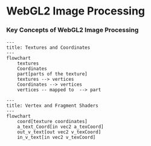 # WebGL2 Image Processing

### Key Concepts of WebGL2 Image Processing

```mermaid
---
title: Textures and Coordinates
---
flowchart 
    textures 
    Coordinates
    part[parts of the texture]
    textures --> vertices 
    Coordinates --> vertices
    vertices -- mapped to  --> part
```

```mermaid
---
title: Vertex and Fragment Shaders
---
flowchart
    coord[texture coordinates]
    a_text_Coord[in vec2 a_texCoord]
    out_v_text[out vec2 v_texCoord]
    in_v_text[in vec2 v_texCoord]
```